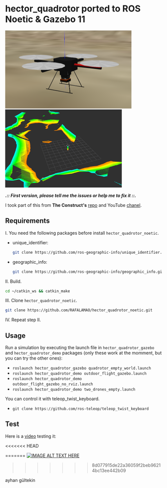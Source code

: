 # hector_quadrotor ported to ROS Noetic & Gazebo 11

<img src="imgs/dron_photo.png" height="250"/> <img src="imgs/dron_photo_rviz.png" height="250"/>

***.:: First version, please tell me the issues or help me to fix it ::.***

I took part of this from __The Construct's__ [repo](https://bitbucket.org/theconstructcore/hector_quadrotor_sim/src/master/) and YouTube [chanel](https://www.youtube.com/channel/UCt6Lag-vv25fTX3e11mVY1Q).

## Requirements

I. You need the following packages before install `hector_quadrotor_noetic`.

* unique_identifier:
    ```sh
    git clone https://github.com/ros-geographic-info/unique_identifier.git
    ```
* geographic_info:
    ```sh
    git clone https://github.com/ros-geographic-info/geographic_info.git
    ```

II. Build.
```sh
cd ~/catkin_ws && catkin_make
```

III. Clone `hector_quadrotor_noetic`.
```sh
git clone https://github.com/RAFALAMAO/hector_quadrotor_noetic.git
```

IV. Repeat step II.

## Usage

Run a simulation by executing the launch file in `hector_quadrotor_gazebo` and `hector_quadrotor_demo` packages (only these work at the momment, but you can try the other ones):

* `roslaunch hector_quadrotor_gazebo quadrotor_empty_world.launch`
* `roslaunch hector_quadrotor_demo outdoor_flight_gazebo.launch`
* `roslaunch hector_quadrotor_demo outdoor_flight_gazebo_no_rviz.launch`
* `roslaunch hector_quadrotor_demo two_drones_empty.launch`

You can control it with teleop_twist_keyboard.
* `git clone https://github.com/ros-teleop/teleop_twist_keyboard`

## Test

Here is a [video](https://www.youtube.com/watch?v=-2IWfZjqoNc) testing it:

<<<<<<< HEAD

=======
[![IMAGE ALT TEXT HERE](https://github.com/RAFALAMAO/hector_quadrotor_noetic/blob/main/imgs/gif.GIF)](https://www.youtube.com/watch?v=-2IWfZjqoNc)
>>>>>>> 8d077915de22a36059f2beb96214bc13ee442b09


ayhan gültekin